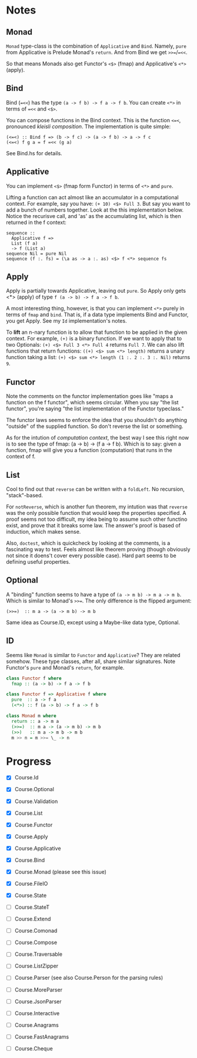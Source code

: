 # Notes

## Monad

`Monad` type-class is the combination of `Applicative` and `Bind`. Namely,
`pure` from Applicative is Prelude Monad's `return`. And from Bind we get `>>=`/`=<<`.

So that means Monads also get Functor's `<$>` (fmap) and Applicative's `<*>` (apply).

## Bind

Bind (`=<<`) has the type `(a -> f b) -> f a -> f b`. You can create `<*>` in
terms of `=<<` and `<$>`.

You can compose functions in the Bind context. This is the function `<=<`,
pronounced *kleisli composition*. The implementation is quite simple:

```
(<=<) :: Bind f => (b -> f c) -> (a -> f b) -> a -> f c
(<=<) f g a = f =<< (g a)
```

See Bind.hs for details.

## Applicative

You can implement `<$>` (fmap form Functor) in terms of `<*>` and `pure`.

Lifting a function can act almost like an accumulator in a computational
context.  For example, say you have: `(+ 10) <$> Full 3`. But say you want to
add a bunch of numbers together. Look at the this implementation below. Notice
the recurisve call, and 'as' as the accumulating list, which is then returned
in the f context:

```
sequence ::
  Applicative f =>
  List (f a)
  -> f (List a)
sequence Nil = pure Nil
sequence (f :. fs) = (\a as -> a :. as) <$> f <*> sequence fs
```

## Apply

Apply is partially towards Applicative, leaving out `pure`. So Apply only gets
<*> (apply) of type `f (a -> b) -> f a -> f b`.

A most interesting thing, however, is that you can implement `<*>` purely in
terms of `fmap` and `bind`. That is, if a data type implements Bind and
Functor, you get Apply. See my `Id` implementation's notes.

To **lift** an n-nary function is to allow that function to be applied in the
given context. For example, `(+)` is a binary function. If we want to apply
that to two Optionals: `(+) <$> Full 3 <*> Full 4` returns `Full 7`. We can
also lift functions that return functions: `((+) <$> sum <*> length)` returns a
unary function taking a list: `(+) <$> sum <*> length (1 :. 2 :. 3 :. Nil)`
returns `9`.

## Functor

Note the comments on the functor implementation goes like "maps a function on
the f functor", which seems circular. When you say "the list functor", you're
saying "the list implementation of the Functor typeclass."

The functor laws seems to enforce the idea that you shouldn't do anything
"outside" of the supplied function. So don't reverse the list or something.

As for the intution of *computation context*, the best way I see this right now
is to see the type of fmap: (a -> b) -> (f a -> f b). Which is to say: given a
function, fmap will give you a function (computation) that runs in the context
of f.

## List

Cool to find out that `reverse` can be written with a `foldLeft`. No recursion,
"stack"-based.

For `notReverse`, which is another fun theorem, my intution was that `reverse`
was the only possible function that would keep the properties specified. A
proof seems not too difficult, my idea being to assume such other functino
exist, and prove that it breaks some law. The answer's proof is based of
induction, which makes sense.

Also, `doctest`, which is quickcheck by looking at the comments, is a
fascinating way to test. Feels almost like theorem proving (though obviously
not since it doens't cover every possible case). Hard part seems to be defining
useful properties.

## Optional

A "binding" function seems to have a type of `(a -> m b) -> m a -> m b`. Which
is similar to Monad's `>>=`. The only difference is the flipped argument:

```
(>>=)  :: m a -> (a -> m b) -> m b
```

Same idea as Course.ID, except using a Maybe-like data type, Optional.

## ID

Seems like `Monad` is similar to `Functor` and `Applicative`? They are related
somehow. These type classes, after all, share similar signatures. Note Functor's
`pure` and Monad's `return`, for example.

```haskell
class Functor f where
  fmap :: (a -> b) -> f a -> f b

class Functor f => Applicative f where
  pure  :: a -> f a
  (<*>) :: f (a -> b) -> f a -> f b

class Monad m where
  return :: a -> m a
  (>>=)  :: m a -> (a -> m b) -> m b
  (>>)   :: m a -> m b -> m b
  m >> n = m >>= \_ -> n
```

# Progress

- [x] Course.Id
- [x] Course.Optional
- [x] Course.Validation
- [x] Course.List
- [x] Course.Functor
- [x] Course.Apply
- [x] Course.Applicative
- [x] Course.Bind
- [x] Course.Monad (please see this issue)
- [x] Course.FileIO
- [x] Course.State
- [ ] Course.StateT
- [ ] Course.Extend
- [ ] Course.Comonad
- [ ] Course.Compose
- [ ] Course.Traversable
- [ ] Course.ListZipper
- [ ] Course.Parser (see also Course.Person for the parsing rules)
- [ ] Course.MoreParser
- [ ] Course.JsonParser
- [ ] Course.Interactive
- [ ] Course.Anagrams
- [ ] Course.FastAnagrams
- [ ] Course.Cheque

